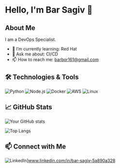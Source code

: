 # Hello, I'm Bar Sagiv 👋

## About Me

I am a DevOps Specialist. 

- 🌱 I’m currently learning: Red Hat
- 💬 Ask me about: CI/CD
- 📫 How to reach me: barbor161@gmail.com

## 🛠️ Technologies & Tools

![Python](https://img.shields.io/badge/-Python-3776AB?logo=python&logoColor=white&style=flat)
![Node.js](https://img.shields.io/badge/-Node.js-339933?logo=node.js&logoColor=white&style=flat)
![Docker](https://img.shields.io/badge/-Docker-2496ED?logo=docker&logoColor=white&style=flat)
![AWS](https://img.shields.io/badge/-AWS-232F3E?logo=amazon-aws&logoColor=white&style=flat)
![Linux](https://img.shields.io/badge/-Linux-FCC624?logo=linux&logoColor=black&style=flat)

## 📈 GitHub Stats

![Your GitHub stats](https://github-readme-stats.vercel.app/api?username=BarSagiv&show_icons=true&hide_border=true&theme=radical)

![Top Langs](https://github-readme-stats.vercel.app/api/top-langs/?username=BarSagiv&layout=compact&hide_border=true&theme=radical)


## 📫 Connect with Me

![LinkedIn](https://img.shields.io/badge/-LinkedIn-0077B5?logo=linkedin&logoColor=white&style=flat)]www.linkedin.com/in/bar-sagiv-5a890a328

